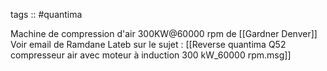 tags :: #quantima

Machine de compression d'air 300KW@60000 rpm de [[Gardner Denver]]
Voir email de Ramdane Lateb sur le sujet : [[Reverse quantima Q52 compresseur air avec moteur à induction 300 kW_60000 rpm.msg]]
